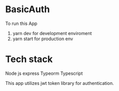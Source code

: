 # BasicAuth

To run this App 

1. yarn dev for development enviroment
2. yarn start for production env

 # Tech stack
  Node js
  express
  Typeorm
  Typescript

This app utilizes jwt token library for authentication.
